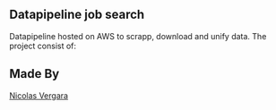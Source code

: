 ## Datapipeline job search
Datapipeline hosted on AWS to scrapp, download and unify data.
The project consist of:

## Made By
[Nicolas Vergara](https://github.com/Switchfools)
